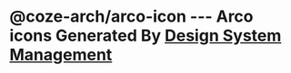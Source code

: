 
# @coze-arch/arco-icon   --- Arco icons Generated By [Design System Management](https://semi.design/dsm/)
